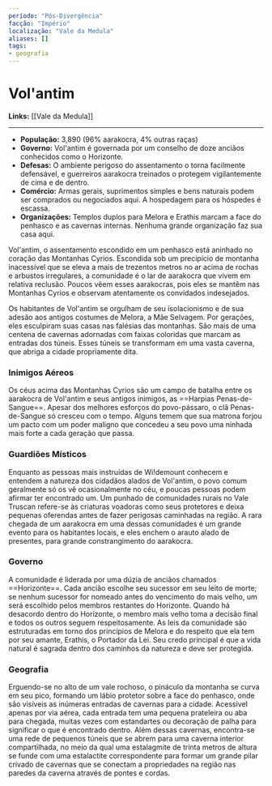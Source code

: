 ```yaml
---
período: "Pós-Divergência"
facção: "Império"
localização: "Vale da Medula"
aliases: []
tags:
- geografia
---
```


# **Vol'antim**

**Links:** [[Vale da Medula]]

---
- **População:** 3,890 (96% aarakocra, 4% outras raças)
- **Governo:** Vol'antim é governada por um conselho de doze anciãos conhecidos como o Horizonte.
- **Defesas:** O ambiente perigoso do assentamento o torna facilmente defensável, e guerreiros aarakocra treinados o protegem vigilantemente de cima e de dentro.
- **Comércio:** Armas gerais, suprimentos simples e bens naturais podem ser comprados ou negociados aqui. A hospedagem para os hóspedes é escassa.
- **Organizações:** Templos duplos para Melora e Erathis marcam a face do penhasco e as cavernas internas. Nenhuma grande organização faz sua casa aqui.

Vol'antim, o assentamento escondido em um penhasco está aninhado no coração das Montanhas Cyrios. Escondida sob um precipício de montanha inacessível que se eleva a mais de trezentos metros no ar acima de rochas e arbustos irregulares, a comunidade é o lar de aarakocra que vivem em relativa reclusão. Poucos vêem esses aarakocras, pois eles se mantêm nas Montanhas Cyrios e observam atentamente os convidados indesejados.

Os habitantes de Vol'antim se orgulham de seu isolacionismo e de sua adesão aos antigos costumes de Melora, a Mãe Selvagem. Por gerações, eles esculpiram suas casas nas falésias das montanhas. São mais de uma centena de cavernas adornadas com faixas coloridas que marcam as entradas dos túneis. Esses túneis se transformam em uma vasta caverna, que abriga a cidade propriamente dita.

### **Inimigos Aéreos**
Os céus acima das Montanhas Cyrios são um campo de batalha entre os aarakocra de Vol'antim e seus antigos inimigos, as ==Harpias Penas-de-Sangue==. Apesar dos melhores esforços do povo-pássaro, o clã Penas-de-Sangue só cresceu com o tempo. Alguns temem que sua matrona forjou um pacto com um poder maligno que concedeu a seu povo uma ninhada mais forte a cada geração que passa.

### **Guardiões Místicos**
Enquanto as pessoas mais instruídas de Wi!demount conhecem e entendem a natureza dos cidadãos alados de Vol'antim, o povo comum geralmente só os vê ocasionalmente no céu, e poucas pessoas podem afirmar ter encontrado um. Um punhado de comunidades rurais no Vale Truscan refere-se às criaturas voadoras como seus protetores e deixa pequenas oferendas antes de fazer perigosas caminhadas na região. A rara chegada de um aarakocra em uma dessas comunidades é um grande evento para os habitantes locais, e eles enchem o arauto alado de presentes, para grande constrangimento do aarakocra.

### **Governo**
A comunidade é liderada por uma dúzia de anciãos chamados ==Horizonte==. Cada ancião escolhe seu sucessor em seu leito de morte; se nenhum sucessor for nomeado antes do vencimento do mais velho, um será escolhido pelos membros restantes do Horizonte. Quando há desacordo dentro do Horizonte, o membro mais velho toma a decisão final e todos os outros seguem respeitosamente. As leis da comunidade são estruturadas em torno dos princípios de Melora e do respeito que ela tem por seu amante, Erathis, o Portador da Lei. Seu credo principal é que a vida natural é sagrada dentro dos caminhos da natureza e deve ser protegida.

### **Geografia**
Erguendo-se no alto de um vale rochoso, o pináculo da montanha se curva em seu pico, formando um lábio protetor sobre a face do penhasco, onde são visíveis as inúmeras entradas de cavernas para a cidade. Acessível apenas por via aérea, cada entrada tem uma pequena prateleira ou aba para chegada, muitas vezes com estandartes ou decoração de palha para significar o que é encontrado dentro. Além dessas cavernas, encontra-se uma rede de pequenos túneis que se abrem para uma caverna interior compartilhada, no meio da qual uma estalagmite de trinta metros de altura se funde com uma estalactite correspondente para formar um grande pilar crivado de cavernas que se conectam a propriedades na região nas paredes da caverna através de pontes e cordas.
